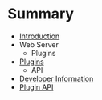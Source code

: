 # Summary

* [Introduction](README.md)
* Web Server
   * Plugins
* [Plugins](docs/plugins/README.md)
   * API
* [Developer Information](docs/developer_information.md)
* [Plugin API](docs/plugins/api.md)

